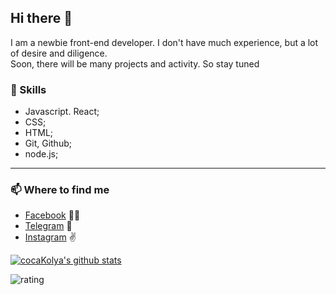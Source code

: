 ## Hi there 👋
I am a newbie front-end developer. I don't have much experience, but a lot of desire and diligence.  
Soon, there will be many projects and activity. So stay tuned
### 📶 Skills
- Javascript. React;
- CSS;
- HTML;
- Git, Github;
- node.js;
---
  ### 📫  Where to find me
- [Facebook](https://facebook.com/nick.nelidov) 💁‍♂️
- [Telegram](https://telegram.com/cocakolya) 📱
- [Instagram](https://instagram.org/nelidov) ✌️


[![cocaKolya's github stats](https://github-readme-stats.vercel.app/api?cocakolya=anuraghazra)](https://github.com/anuraghazra/github-readme-stats)

![rating](https://img.shields.io/badge/rating-4%2F5-green)
<!--
**cocaKolya/cocaKolya** is a ✨ _special_ ✨ repository because its `README.md` (this file) appears on your GitHub profile.

Here are some ideas to get you started:

- 🔭 I’m currently working on ...
- 🌱 I’m currently learning ...
- 👯 I’m looking to collaborate on ...
- 🤔 I’m looking for help with ...
- 💬 Ask me about ...
- 📫 How to reach me: ...
- 😄 Pronouns: ...
- ⚡ Fun fact: ...
-->
